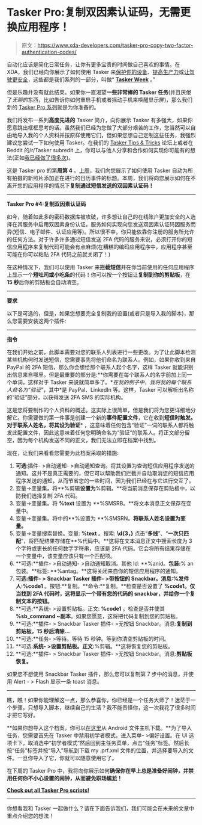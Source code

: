 # Tasker Pro:复制双因素认证码，无需更换应用程序！

> 原文：<https://www.xda-developers.com/tasker-pro-copy-two-factor-authentication-codes/>

自动化应该是简化日常任务，让你有更多宝贵的时间做自己喜欢的事情。在 XDA，我们已经向你展示了如何使用 Tasker 来[保护你的设备](http://forum.xda-developers.com/u/tasker-tips-tricks/guide-send-sms-address-speed-url-map-pin-t3330371)、[提高生产力](http://forum.xda-developers.com/u/tasker-tips-tricks/guide-read-google-calendar-events-day-t3332783)或[让驾驶更安全](http://forum.xda-developers.com/u/tasker-tips-tricks/guide-driving-mode-answer-calls-texts-t3332004)，这些都是我们系列的一部分，叫做“ **[Tasker Week](http://www.xda-developers.com/xda-tasker-week-in-review/)** 。”

但是乐趣并没有就此结束。如果你一直渴望**一些非常棒的 Tasker 任务**(并且厌倦了*无聊的*东西，比如告诉你如何重启手机或者摇动手机来唤醒显示屏)，那么我们新的 [Tasker Pro 系列](http://xda-developers.com/tag/tasker-pro)就是为你准备的。

我们将发布一系列**高度先进的** Tasker 简介，向你展示 Tasker 有多强大，如果你愿意跳出框框思考的话。虽然我们已经为您做了大部分艰苦的工作，您当然可以自由地导入我的个人资料并按原样使用它们，但如果您想自己定制这些任务，我强烈建议您尝试一下如何使用 Tasker。在我们的 [Tasker Tips & Tricks](http://forum.xda-developers.com/u/tasker-tips-tricks/guide-automatically-check-md5-sum-t3365590/post66531924#post66531924) 论坛上或者在 Reddit 的/r/Tasker subredit 上，你可以与他人分享和合作如何实现你可能有的想法(正如[我已经做了很多次](http://forum.xda-developers.com/u/tasker-tips-tricks/guide-automatically-check-md5-sum-t3365590/post66531924#post66531924))。

这是 Tasker pro 的第**周第 4** 。[上周](http://www.xda-developers.com/tasker-pro-tag-new-photos-with-the-current-calendar-event/)，我们向您展示了如何使用 Tasker 自动为所有拍摄的新照片添加正在进行的日历事件的标题。本周，我们将向您展示如何在不离开您的应用程序的情况下**复制通过短信发送的双因素认证码！**

* * *

**Tasker Pro #4:复制双因素认证码**

如今，随着如此多的密码数据库被攻破，许多想让自己的在线账户更加安全的人选择在其服务中启用双因素身份认证。服务如何实现向您发送双因素认证码因服务而异(短信、电子邮件、认证应用等)。所以很不幸，你只能依靠你注册的服务所允许的任何方法。对于许多许多通过短信发送 2FA 代码的服务来说，必须打开你的短信应用程序来复制代码可能会有点麻烦(在糟糕的编码应用程序中，应用程序甚至可能在你可以粘贴 2FA 代码之前就关闭了！)

在这种情况下，我们可以使用 Tasker 来**拦截短信**并在你当前使用的任何应用程序上显示一个**短吐司或小吃条**的代码！你可以按一个按钮让**复制到你的剪贴板**，在 **15 秒**后你的剪贴板会自动清空。

* * *

**要求**

以下是可选的，但是，如果您想要完全复制我的设置(或者只是导入我的脚本)，那么您需要安装这两个插件:

* * *

**指令**

在我们开始之前，此脚本需要对您的联系人列表进行一些更改。为了让此脚本检测某些机构何时发送短信，您需要事先将他们命名为联系人。例如，如果你收到来自 PayPal 的 2FA 短信，那么你会想给那个联系人起个名字，这样 Tasker 就能识别出信息来自哪里。但是最重要的部分是:**你需要在每个联系人的名字前加上同一个单词，这样对于 Tasker 来说就简单多了。**在我的例子中，我将我的每个联系人命名为“**验证*”**，其中*是 PayPal、LinkedIn 等。这样，Tasker 可以解析出名称的“验证”部分，以获得发送 2FA SMS 的实际机构。

这是您将要制作的个人资料的概述。这实际上很简单，但是我们将为您更详细地分解它。你需要做的第一件事是创建一个新的**事件配置文件**，它在收到**短信时触发。**对于联系人姓名，将其设为**验证*** ，这意味着任何包含“验证”一词的联系人都将触发此配置文件，因此这意味着任何您明确命名为“验证”的联系人。将正文部分留空，因为每个机构发送不同的正文，我们无法立即在档案中找到。

现在，让我们来看看您需要为此档案采取的措施:

1.  **可选**:插件- >自动通知- >自动通知查询。将其设置为查询短信应用程序发送的通知。这并不是真正需要的，但它可以帮助我们拦截并自动取消您的短信应用程序发送的通知，从而节省您的一些时间，因为我们已经在与它进行交互了。
2.  变量->变量集。将**%剪辑**设置为**%剪辑。**将当前消息保存在剪贴板中，以防我们选择复制 2FA 代码。
3.  变量->变量集。将 **%text** 设置为 **%SMSRB。**将文本消息正文保存在变量中。
4.  变量->变量集。将中的**%设置为 **%SMSRN。**将联系人姓名设置为变量。**
5.  变量->变量搜索替换。变量: **%text** 。搜索: **\d{3，}** 点击“**多线**”、“**一次只匹配**”，将匹配结果存储在**%代码中。**这将在文本消息正文中搜索长度为 3 个字符或更长的任何数字字符串，应该是 2FA 代码。它会将所有结果存储在一个变量中，该变量应该只有一个匹配项。
6.  **可选:**插件- >自动通知- >自动通知取消。其他 Id: **%anid。**包装:**% an 包装。**标签: **%antag。**这将关闭来自你的短信应用程序的通知。
7.  **可选:**插件- > Snackbar Tasker 插件- >带按钮的 Snackbar。消息:**%发件人:%code1** 。按钮:**复制。**命令:**复制。**检查是否设置了 **%code1。仅当找到 2FA 代码时，这将显示一个带有您的代码的 snackbar，并给你一个复制文本的按钮。**
8.  **可选:**系统- >设置剪贴板。正文: **%code1** 。检查是否并使其 **%sb_command ~副本**。如果您愿意，这将把代码复制到您的剪贴板。
9.  **可选:**插件- > Snackbar Tasker 插件- >无按钮 Snackbar。消息:**复制到剪贴板，15 秒后清除...**
10.  **可选:**任务- >等待。等待 15 秒钟。等到你清空剪贴板的时间。
11.  **可选:**系统- >设置剪贴板。正文:**%剪辑。**这将恢复您的剪贴板。
12.  **可选:**插件- > Snackbar Tasker 插件- >无按钮 Snackbar。消息:**剪贴板恢复。**

如果您不想使用 Snackbar Tasker 插件，那么您可以复制第 7 步中的消息，并使用 Alert - > Flash 显示一条 toast 消息。

* * *

瞧，瞧！如果你能理解这一点，那么恭喜你，你已经是一个任务大师了！迷茫于一个步骤，只想导入脚本，继续自己的生活？我不能责怪你，这一次我花了很多时间才把它写好。

**如果你想导入这个档案，你可以[在这里](https://www.androidfilehost.com/?fid=24572369242685927)从 Android 文件主机下载。**为了导入任务，您需要首先在 Tasker 中禁用初学者模式，进入菜单- >偏好设置。在 UI 选项卡下，取消选中“初学者模式”然后回到主任务菜单，点击“任务”标签。然后长按“任务”标签并按“导入”导航到下载 my .prf.xml 文件的位置，并选择要导入的文件。一旦你导入了它，你就可以随意使用它了。

在下周的 Tasker Pro 中，我将向你展示如何**确保你在早上总是准备好闹钟，并禁用任何你不小心设置的闹钟，从而避免职场尴尬！**

[**Check out all Tasker Pro scripts!**](http://www.xda-developers.com/tag/tasker-pro/)

* * *

你想看我和 Tasker 一起做什么？请在下面告诉我们，我们可能会在未来的文章中重点介绍您的想法！